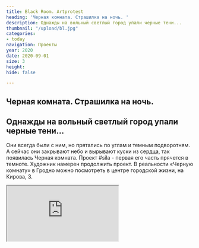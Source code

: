 ```yaml
---
title: Black Room. Artprotest
heading: 'Черная комната. Страшилка на ночь. '
description: Однажды на вольный светлый город упали черные тени...
thumbnail: "/upload/bl.jpg"
categories:
- today
navigation: Проекты
year: 2020
date: 2020-09-01
size: 3
height: 
hide: false

---
```

## **Черная комната. Страшилка на ночь.**

Однажды на вольный светлый город упали черные тени...
-----------------

Они всегда были с ним, но прятались по углам и темным подворотням. А сейчас они закрывают небо и вырывают куски из сердца, так появилась Черная комната. Проект #sila - первая его часть прячется в темноте. Художник намерен продолжить проект. В реальности «Черную комнату» в Гродно можно посмотреть в центре городской жизни, на Кирова, 3. 

<div>
<iframe class="youtube" src="https://www.youtube.com/embed/ChKMmj19tBU">
</div>